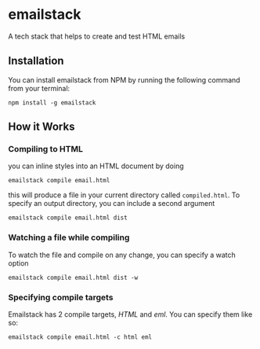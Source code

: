 # emailstack

A tech stack that helps to create and test HTML emails

## Installation

You can install emailstack from NPM by running the following command from your terminal:

```
npm install -g emailstack
```

## How it Works

### Compiling to HTML

you can inline styles into an HTML document by doing

```
emailstack compile email.html
```

this will produce a file in your current directory called `compiled.html`. To specify an output directory, you can include a second argument

```
emailstack compile email.html dist
```

### Watching a file while compiling

To watch the file and compile on any change, you can specify a watch option

```
emailstack compile email.html dist -w
```

### Specifying compile targets

Emailstack has 2 compile targets, _HTML_ and _eml_. You can specify them like so:

```
emailstack compile email.html -c html eml
```
